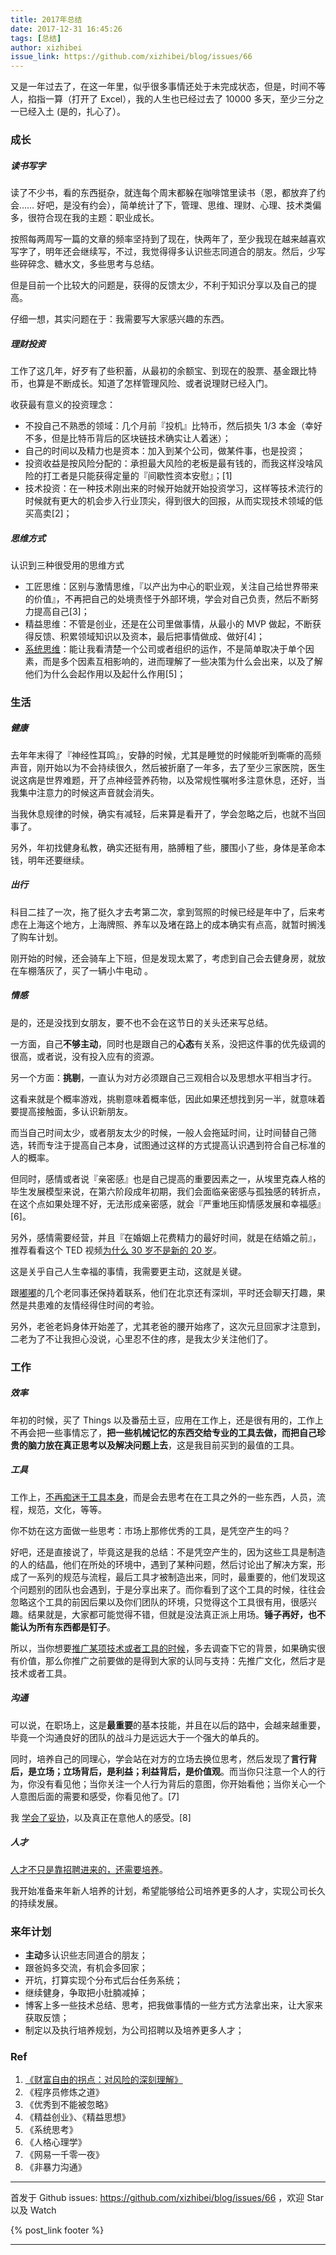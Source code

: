 ```yaml
---
title: 2017年总结
date: 2017-12-31 16:45:26
tags: [总结]
author: xizhibei
issue_link: https://github.com/xizhibei/blog/issues/66
---
```

<!-- en_title: 2017-summary -->

又是一年过去了，在这一年里，似乎很多事情还处于未完成状态，但是，时间不等人，掐指一算（打开了 Excel），我的人生也已经过去了 10000 多天，至少三分之一已经入土 (是的，扎心了）。

<!-- more -->

### 成长

##### 读书写字

读了不少书，看的东西挺杂，就连每个周末都躲在咖啡馆里读书（恩，都放弃了约会…… 好吧，是没有约会），简单统计了下，管理、思维、理财、心理、技术类偏多，很符合现在我的主题：职业成长。

按照每两周写一篇的文章的频率坚持到了现在，快两年了，至少我现在越来越喜欢写字了，明年还会继续写，不过，我觉得得多认识些志同道合的朋友。然后，少写些碎碎念、糖水文，多些思考与总结。

但是目前一个比较大的问题是，获得的反馈太少，不利于知识分享以及自己的提高。

仔细一想，其实问题在于：我需要写大家感兴趣的东西。

##### 理财投资

工作了这几年，好歹有了些积蓄，从最初的余额宝、到现在的股票、基金跟比特币，也算是不断成长。知道了怎样管理风险、或者说理财已经入门。

收获最有意义的投资理念：

-   不投自己不熟悉的领域：几个月前『投机』比特币，然后损失 1/3 本金（幸好不多，但是比特币背后的区块链技术确实让人着迷）；
-   自己的时间以及精力也是资本：加入到某个公司，做某件事，也是投资；
-   投资收益是按风险分配的：承担最大风险的老板是最有钱的，而我这样没啥风险的打工者是只能获得定量的『间歇性资本安慰』；[1]
-   技术投资：在一种技术刚出来的时候开始就开始投资学习，这样等技术流行的时候就有更大的机会步入行业顶尖，得到很大的回报，从而实现技术领域的低买高卖[2]；

##### 思维方式

认识到三种很受用的思维方式

-   工匠思维：区别与激情思维，『以产出为中心的职业观，关注自己给世界带来的价值』，不再把自己的处境责怪于外部环境，学会对自己负责，然后不断努力提高自己[3]；
-   精益思维：不管是创业，还是在公司里做事情，从最小的 MVP 做起，不断获得反馈、积累领域知识以及资本，最后把事情做成、做好[4]；
-   [系统思维](https://github.com/xizhibei/blog/issues/65)：能让我看清楚一个公司或者组织的运作，不是简单取决于单个因素，而是多个因素互相影响的，进而理解了一些决策为什么会出来，以及了解他们为什么会起作用以及起什么作用[5]；

### 生活

##### 健康

去年年末得了『神经性耳鸣』，安静的时候，尤其是睡觉的时候能听到嘶嘶的高频声音，刚开始以为不会持续很久，然后被折磨了一年多，去了至少三家医院，医生说这病是世界难题，开了点神经营养药物，以及常规性嘱咐多注意休息，还好，当我集中注意力的时候这声音就会消失。

当我休息规律的时候，确实有减轻，后来算是看开了，学会忽略之后，也就不当回事了。

另外，年初找健身私教，确实还挺有用，胳膊粗了些，腰围小了些，身体是革命本钱，明年还要继续。

##### 出行

科目二挂了一次，拖了挺久才去考第二次，拿到驾照的时候已经是年中了，后来考虑在上海这个地方，上海牌照、养车以及堵在路上的成本确实有点高，就暂时搁浅了购车计划。

刚开始的时候，还会骑车上下班，但是发现太累了，考虑到自己会去健身房，就放在车棚落灰了，买了一辆小牛电动 。

##### 情感

是的，还是没找到女朋友，要不也不会在这节日的关头还来写总结。

一方面，自己**不够主动**，同时也是跟自己的**心态**有关系，没把这件事的优先级调的很高，或者说，没有投入应有的资源。

另一个方面：**挑剔**，一直认为对方必须跟自己三观相合以及思想水平相当才行。

这看来就是个概率游戏，挑剔意味着概率低，因此如果还想找到另一半，就意味着要提高接触面，多认识新朋友。

而当自己时间太少，或者朋友太少的时候，一般人会拖延时间，让时间替自己筛选，转而专注于提高自己本身，试图通过这样的方式提高认识遇到符合自己标准的人的概率。

但同时，感情或者说『亲密感』也是自己提高的重要因素之一，从埃里克森人格的毕生发展模型来说，在第六阶段成年初期，我们会面临亲密感与孤独感的转折点，在这个点如果处理不好，无法形成亲密感，就会『严重地压抑情感发展和幸福感』[6]。

另外，感情需要经营，并且『在婚姻上花费精力的最好时间，就是在结婚之前』，推荐看看这个 TED 视频[为什么 30 岁不是新的 20 岁](https://www.ted.com/talks/meg_jay_why_30_is_not_the_new_20/transcript?language=zh-CN)。

这是关乎自己人生幸福的事情，我需要更主动，这就是关键。

跟[嘟嘟](https://github.com/xizhibei/blog/issues/59)的几个老同事还保持着联系，他们在北京还有深圳，平时还会聊天打趣，果然是共患难的友情经得住时间的考验。

另外，老爸老妈身体开始差了，尤其老爸的腰开始疼了，这次元旦回家才注意到，二老为了不让我担心没说，心里忍不住的疼，是我太少关注他们了。

### 工作

##### 效率

年初的时候，买了 Things 以及番茄土豆，应用在工作上，还是很有用的，工作上不再会把一些事情忘了，**把一些机械记忆的东西交给专业的工具去做，而把自己珍贵的脑力放在真正思考以及解决问题上去**，这是我目前买到的最值的工具。

##### 工具

工作上，[不再痴迷于工具本身](https://github.com/xizhibei/blog/issues/62)，而是会去思考在在工具之外的一些东西，人员，流程，规范，文化，等等。

你不妨在这方面做一些思考：市场上那修优秀的工具，是凭空产生的吗？

好吧，还是直接说了，毕竟这是我的总结：不是凭空产生的，因为这些工具是制造的人的结晶，他们在所处的环境中，遇到了某种问题，然后讨论出了解决方案，形成了一系列的规范与流程，最后工具才被制造出来，同时，最重要的，他们发现这个问题别的团队也会遇到，于是分享出来了。而你看到了这个工具的时候，往往会忽略这个工具的前因后果以及你们团队的环境，只觉得这个工具很有用，很感兴趣。结果就是，大家都可能觉得不错，但就是没法真正派上用场。**锤子再好，也不能认为所有东西都是钉子**。

所以，当你想要[推广某项技术或者工具的时候](https://github.com/xizhibei/blog/issues/48)，多去调查下它的背景，如果确实很有价值，那么你推广之前要做的是得到大家的认同与支持：先推广文化，然后才是技术或者工具。

##### 沟通

可以说，在职场上，这是**最重要**的基本技能，并且在以后的路中，会越来越重要，毕竟一个沟通良好的团队的战斗力是远远大于一个强大的单兵的。

同时，培养自己的同理心，学会站在对方的立场去换位思考，然后发现了**言行背后，是立场；立场背后，是利益；利益背后，是价值观**。而当你只注意一个人的行为，你没有看见他；当你关注一个人行为背后的意图，你开始看他；当你关心一个人意图后面的需要和感受，你看见他了。[7]

我 [学会了妥协](https://github.com/xizhibei/blog/issues/58)，以及真正在意他人的感受。[8]

##### 人才

[人才不只是靠招聘进来的，还需要培养](https://github.com/xizhibei/blog/issues/63)。

我开始准备来年新人培养的计划，希望能够给公司培养更多的人才，实现公司长久的持续发展。

### 来年计划

-   **主动**多认识些志同道合的朋友；
-   跟爸妈多交流，有机会多回家；
-   开坑，打算实现个分布式后台任务系统；
-   继续健身，争取把小肚腩减掉；
-   博客上多一些技术总结、思考，把我做事情的一些方式方法拿出来，让大家来获取反馈；
-   制定以及执行培养规划，为公司招聘以及培养更多人才；

### Ref

1.  [《财富自由的拐点：对风险的深刻理解》](https://mp.weixin.qq.com/s/BwI0FHFwx0-zYvQILnxk2w)
2.  《程序员修炼之道》
3.  《优秀到不能被忽略》
4.  《精益创业》、《精益思想》
5.  《系统思考》
6.  《人格心理学》
7.  《网易一千零一夜》
8.  《非暴力沟通》


***
首发于 Github issues: https://github.com/xizhibei/blog/issues/66 ，欢迎 Star 以及 Watch

{% post_link footer %}
***